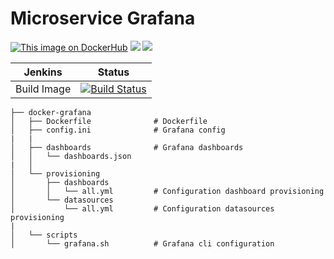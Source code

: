 # Microservice Grafana

[![This image on DockerHub](https://img.shields.io/docker/pulls/stuartshay/microservice-grafana.svg)](https://hub.docker.com/r/stuartshay/microservice-grafana/) [![](https://images.microbadger.com/badges/image/stuartshay/microservice-grafana.svg)](https://microbadger.com/images/stuartshay/microservice-grafana "Get your own image badge on microbadger.com")
[![](https://images.microbadger.com/badges/version/stuartshay/microservice-grafana.svg)](https://microbadger.com/images/stuartshay/microservice-grafana "Get your own version badge on microbadger.com")

Jenkins | Status  
------------ | -------------
Build Image  | [![Build Status](https://jenkins.navigatorglass.com/buildStatus/icon?job=Navigator-Infrastructure/navigator-grafana)](https://jenkins.navigatorglass.com/job/Navigator-Infrastructure/job/navigator-grafana/)

```
├── docker-grafana
│   ├── Dockerfile              # Dockerfile
│   ├── config.ini              # Grafana config
|   |
│   ├── dashboards              # Grafana dashboards
│   │   └── dashboards.json
|   │
│   └── provisioning
│       ├── dashboards
│       │   └── all.yml         # Configuration dashboard provisioning
│       └── datasources
│           └── all.yml         # Configuration datasources provisioning
|
│   └── scripts
│       └── grafana.sh          # Grafana cli configuration
```
